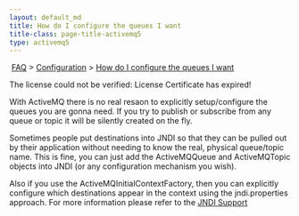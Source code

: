 ```yaml
---
layout: default_md
title: How do I configure the queues I want 
title-class: page-title-activemq5
type: activemq5
---
```


 [FAQ](faq) > [Configuration](configuration) > [How do I configure the queues I want](how-do-i-configure-the-queues-i-want)


The license could not be verified: License Certificate has expired!

With ActiveMQ there is no real resaon to explicitly setup/configure the queues you are gonna need. If you try to publish or subscribe from any queue or topic it will be silently created on the fly.

Sometimes people put destinations into JNDI so that they can be pulled out by their application without needing to know the real, physical queue/topic name. This is fine, you can just add the ActiveMQQueue and ActiveMQTopic objects into JNDI (or any configuration mechanism you wish).

Also if you use the ActiveMQInitialContextFactory, then you can explicitly configure which destinations appear in the context using the jndi.properties approach. For more information please refer to the [JNDI Support](jndi-Community/support)

